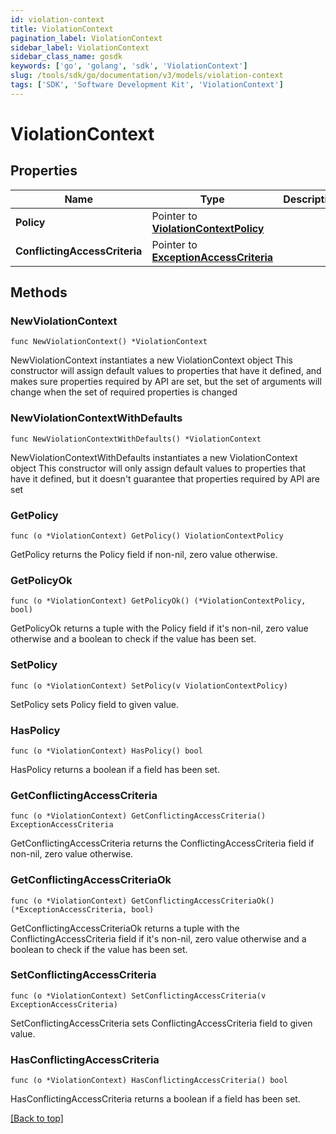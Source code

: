 ```yaml
---
id: violation-context
title: ViolationContext
pagination_label: ViolationContext
sidebar_label: ViolationContext
sidebar_class_name: gosdk
keywords: ['go', 'golang', 'sdk', 'ViolationContext'] 
slug: /tools/sdk/go/documentation/v3/models/violation-context
tags: ['SDK', 'Software Development Kit', 'ViolationContext']
---
```


# ViolationContext

## Properties

Name | Type | Description | Notes
------------ | ------------- | ------------- | -------------
**Policy** | Pointer to [**ViolationContextPolicy**](ViolationContextPolicy) |  | [optional] 
**ConflictingAccessCriteria** | Pointer to [**ExceptionAccessCriteria**](ExceptionAccessCriteria) |  | [optional] 

## Methods

### NewViolationContext

`func NewViolationContext() *ViolationContext`

NewViolationContext instantiates a new ViolationContext object
This constructor will assign default values to properties that have it defined,
and makes sure properties required by API are set, but the set of arguments
will change when the set of required properties is changed

### NewViolationContextWithDefaults

`func NewViolationContextWithDefaults() *ViolationContext`

NewViolationContextWithDefaults instantiates a new ViolationContext object
This constructor will only assign default values to properties that have it defined,
but it doesn't guarantee that properties required by API are set

### GetPolicy

`func (o *ViolationContext) GetPolicy() ViolationContextPolicy`

GetPolicy returns the Policy field if non-nil, zero value otherwise.

### GetPolicyOk

`func (o *ViolationContext) GetPolicyOk() (*ViolationContextPolicy, bool)`

GetPolicyOk returns a tuple with the Policy field if it's non-nil, zero value otherwise
and a boolean to check if the value has been set.

### SetPolicy

`func (o *ViolationContext) SetPolicy(v ViolationContextPolicy)`

SetPolicy sets Policy field to given value.

### HasPolicy

`func (o *ViolationContext) HasPolicy() bool`

HasPolicy returns a boolean if a field has been set.

### GetConflictingAccessCriteria

`func (o *ViolationContext) GetConflictingAccessCriteria() ExceptionAccessCriteria`

GetConflictingAccessCriteria returns the ConflictingAccessCriteria field if non-nil, zero value otherwise.

### GetConflictingAccessCriteriaOk

`func (o *ViolationContext) GetConflictingAccessCriteriaOk() (*ExceptionAccessCriteria, bool)`

GetConflictingAccessCriteriaOk returns a tuple with the ConflictingAccessCriteria field if it's non-nil, zero value otherwise
and a boolean to check if the value has been set.

### SetConflictingAccessCriteria

`func (o *ViolationContext) SetConflictingAccessCriteria(v ExceptionAccessCriteria)`

SetConflictingAccessCriteria sets ConflictingAccessCriteria field to given value.

### HasConflictingAccessCriteria

`func (o *ViolationContext) HasConflictingAccessCriteria() bool`

HasConflictingAccessCriteria returns a boolean if a field has been set.


[[Back to top]](#) 


